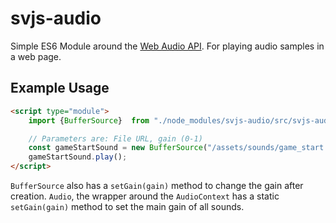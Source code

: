 # svjs-audio

Simple ES6 Module around the [Web Audio API](https://developer.mozilla.org/de/docs/Web/API/Web_Audio_API).
For playing audio samples in a web page.

## Example Usage

```html
<script type="module">
    import {BufferSource}  from "./node_modules/svjs-audio/src/svjs-audio/BufferSource.js";

    // Parameters are: File URL, gain (0-1)
    const gameStartSound = new BufferSource("/assets/sounds/game_start.mp3", 0.7):
    gameStartSound.play();
</script>
```

`BufferSource` also has a `setGain(gain)` method to change the gain after creation.
`Audio`, the wrapper around the `AudioContext` has a static `setGain(gain)` method to set the main gain
of all sounds.